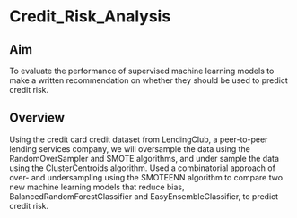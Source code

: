 # Credit_Risk_Analysis
## Aim
To evaluate the performance of supervised machine learning models to make a written recommendation on whether they should be used to predict credit risk.
## Overview
Using the credit card credit dataset from LendingClub, a peer-to-peer lending services company, we will oversample the data using the RandomOverSampler and SMOTE algorithms, and under sample the data using the ClusterCentroids algorithm. Used a combinatorial approach of over- and undersampling using the SMOTEENN algorithm to compare two new machine learning models that reduce bias, BalancedRandomForestClassifier and EasyEnsembleClassifier, to predict credit risk. 
